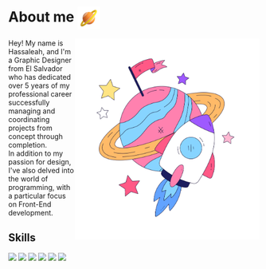 # About me <img src="Ringed Planet.png" align= "center" width="45"> 
<div>
  <img src="astast.png" alt="Descripción de la imagen" align="right" width="370">
  <p align="left">Hey! My name is Hassaleah, and I'm a Graphic Designer from El Salvador who has dedicated over 5 years of my professional career successfully managing and coordinating projects from concept through 
  completion. <br> In addition to my passion for design, I've also delved into the world of programming, with a particular focus on Front-End development.</p>
</div>


## Skills
 <div align="left">
    <img src="https://img.shields.io/badge/HTML5-202020?logo=html5&logoColor=FFFFFF&style=for-the-badge"/>
    <img src="https://img.shields.io/badge/CSS-202020?logo=css3&logoColor=FFFFFF&style=for-the-badge"/>
    <img src="https://img.shields.io/badge/JavaScript-202020?logo=javascript&logoColor=FFFFFF&style=for-the-badge"/>
    <img src="https://img.shields.io/badge/React-202020?logo=react&logoColor=FFFFFF&style=for-the-badge"/>
    <img src="https://img.shields.io/badge/Python-202020?logo=python&logoColor=FFFFFF&style=for-the-badge"/>
    <img src="https://img.shields.io/badge/Oracle-202020?logo=oracle&logoColor=FFFFFF&style=for-the-badge"/>
    
</div>


